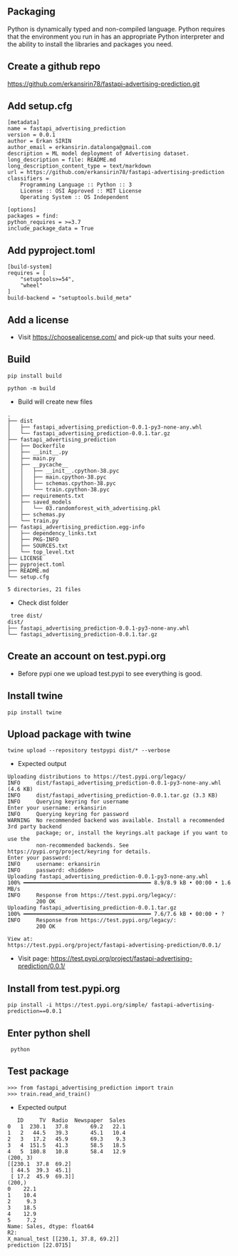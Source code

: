## Packaging
Python is dynamically typed and non-compiled language. Python requires that the
environment you run in has an appropriate Python interpreter and the ability to install the
libraries and packages you need.

## Create a github repo
https://github.com/erkansirin78/fastapi-advertising-prediction.git


## Add setup.cfg
```commandline
[metadata]
name = fastapi_advertising_prediction
version = 0.0.1
author = Erkan SIRIN
author_email = erkansirin.datalonga@gmail.com
description = ML model deployment of Advertising dataset.
long_description = file: README.md
long_description_content_type = text/markdown
url = https://github.com/erkansirin78/fastapi-advertising-prediction
classifiers =
    Programming Language :: Python :: 3
    License :: OSI Approved :: MIT License
    Operating System :: OS Independent

[options]
packages = find:
python_requires = >=3.7
include_package_data = True
```

## Add pyproject.toml 
```commandline
[build-system]
requires = [
    "setuptools>=54",
    "wheel"
]
build-backend = "setuptools.build_meta"
```
## Add a license
- Visit https://choosealicense.com/ and pick-up that suits your need.

## Build
```commandline
pip install build

python -m build
```
- Build will create new files
```commandline
.
├── dist
│   ├── fastapi_advertising_prediction-0.0.1-py3-none-any.whl
│   └── fastapi_advertising_prediction-0.0.1.tar.gz
├── fastapi_advertising_prediction
│   ├── Dockerfile
│   ├── __init__.py
│   ├── main.py
│   ├── __pycache__
│   │   ├── __init__.cpython-38.pyc
│   │   ├── main.cpython-38.pyc
│   │   ├── schemas.cpython-38.pyc
│   │   └── train.cpython-38.pyc
│   ├── requirements.txt
│   ├── saved_models
│   │   └── 03.randomforest_with_advertising.pkl
│   ├── schemas.py
│   └── train.py
├── fastapi_advertising_prediction.egg-info
│   ├── dependency_links.txt
│   ├── PKG-INFO
│   ├── SOURCES.txt
│   └── top_level.txt
├── LICENSE
├── pyproject.toml
├── README.md
└── setup.cfg

5 directories, 21 files
```

- Check dist folder
```commandline
 tree dist/
dist/
├── fastapi_advertising_prediction-0.0.1-py3-none-any.whl
└── fastapi_advertising_prediction-0.0.1.tar.gz
```

## Create an account on test.pypi.org
- Before pypi one we upload test.pypi to see everything is good.

## Install twine
` pip install twine `  

## Upload package with twine
```commandline
twine upload --repository testpypi dist/* --verbose
```
- Expected output
```commandline
Uploading distributions to https://test.pypi.org/legacy/
INFO     dist/fastapi_advertising_prediction-0.0.1-py3-none-any.whl (4.6 KB)
INFO     dist/fastapi_advertising_prediction-0.0.1.tar.gz (3.3 KB)
INFO     Querying keyring for username
Enter your username: erkansirin
INFO     Querying keyring for password
WARNING  No recommended backend was available. Install a recommended 3rd party backend
         package; or, install the keyrings.alt package if you want to use the
         non-recommended backends. See https://pypi.org/project/keyring for details.
Enter your password:
INFO     username: erkansirin
INFO     password: <hidden>
Uploading fastapi_advertising_prediction-0.0.1-py3-none-any.whl
100% ━━━━━━━━━━━━━━━━━━━━━━━━━━━━━━━━━━━━━━━━ 8.9/8.9 kB • 00:00 • 1.6 MB/s
INFO     Response from https://test.pypi.org/legacy/:
         200 OK
Uploading fastapi_advertising_prediction-0.0.1.tar.gz
100% ━━━━━━━━━━━━━━━━━━━━━━━━━━━━━━━━━━━━━━━━ 7.6/7.6 kB • 00:00 • ?
INFO     Response from https://test.pypi.org/legacy/:
         200 OK

View at:
https://test.pypi.org/project/fastapi-advertising-prediction/0.0.1/
```

- Visit page: https://test.pypi.org/project/fastapi-advertising-prediction/0.0.1/

## Install from test.pypi.org
```commandline
pip install -i https://test.pypi.org/simple/ fastapi-advertising-prediction==0.0.1
```

## Enter python shell
`  python `

## Test package
```commandline
>>> from fastapi_advertising_prediction import train
>>> train.read_and_train()
```
- Expected output
```commandline
   ID     TV  Radio  Newspaper  Sales
0   1  230.1   37.8       69.2   22.1
1   2   44.5   39.3       45.1   10.4
2   3   17.2   45.9       69.3    9.3
3   4  151.5   41.3       58.5   18.5
4   5  180.8   10.8       58.4   12.9
(200, 3)
[[230.1  37.8  69.2]
 [ 44.5  39.3  45.1]
 [ 17.2  45.9  69.3]]
(200,)
0    22.1
1    10.4
2     9.3
3    18.5
4    12.9
5     7.2
Name: Sales, dtype: float64
R2:
X_manual_test [[230.1, 37.8, 69.2]]
prediction [22.0715]
```